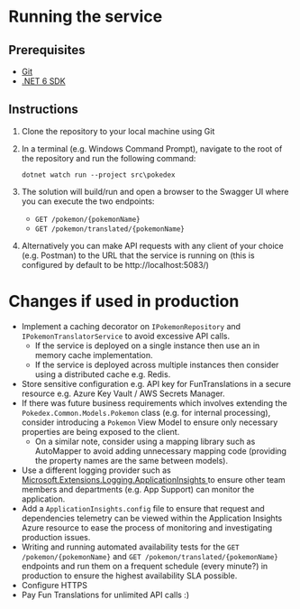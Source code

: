 # Running the service
## Prerequisites
- [Git](https://git-scm.com/downloads)
- [.NET 6 SDK](https://dotnet.microsoft.com/en-us/download)

## Instructions
1. Clone the repository to your local machine using Git
2. In a terminal (e.g. Windows Command Prompt), navigate to the root of the repository and run the following command:

    `dotnet watch run --project src\pokedex`
3. The solution will build/run and open a browser to the Swagger UI where you can execute the two endpoints:
    - `GET /pokemon/{pokemonName}`
    - `GET /pokemon/translated/{pokemonName}`
4. Alternatively you can make API requests with any client of your choice (e.g. Postman) to the URL that the service is running on (this is configured by default to be http://localhost:5083/)

# Changes if used in production
- Implement a caching decorator on `IPokemonRepository` and `IPokemonTranslatorService` to avoid excessive API calls.
    - If the service is deployed on a single instance then use an in memory cache implementation.
    - If the service is deployed across multiple instances then consider using a distributed cache e.g. Redis.
- Store sensitive configuration e.g. API key for FunTranslations in a secure resource e.g. Azure Key Vault / AWS Secrets Manager.
- If there was future business requirements which involves extending the `Pokedex.Common.Models.Pokemon` class (e.g. for internal processing), consider introducing a `Pokemon` View Model to ensure only necessary properties are being exposed to the client.
    - On a similar note, consider using a mapping library such as AutoMapper to avoid adding unnecessary mapping code (providing the property names are the same between models).
- Use a different logging provider such as [Microsoft.Extensions.Logging.ApplicationInsights ](https://www.nuget.org/packages/Microsoft.Extensions.Logging.ApplicationInsights) to ensure other team members and departments (e.g. App Support) can monitor the application.
- Add a `ApplicationInsights.config` file to ensure that request and dependencies telemetry can be viewed within the Application Insights Azure resource to ease the process of monitoring and investigating production issues.
- Writing and running automated availability tests for the `GET /pokemon/{pokemonName}` and `GET /pokemon/translated/{pokemonName}` endpoints and run them on a frequent schedule (every minute?) in production to ensure the highest availability SLA possible.
- Configure HTTPS
- Pay Fun Translations for unlimited API calls :)